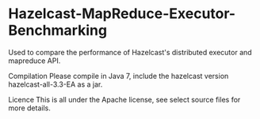 Hazelcast-MapReduce-Executor-Benchmarking
=========================================

Used to compare the performance of Hazelcast's distributed executor and mapreduce API. 

Compilation
Please compile in Java 7, include the hazelcast version hazelcast-all-3.3-EA as a jar.

Licence
This is all under the Apache license, see select source files for more details.
